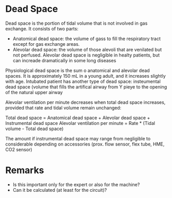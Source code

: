 # Dead Space
Dead space is the portion of tidal volume that is not involved in gas exchange.
It consists of two parts:
- Anatomical dead space: the volume of gass to fill the respiratory tract except for gas exchange areas.
- Alevolar dead space: the volume of those alevoli that are venilated but not perfused. Alevolar dead space is negligible in healty patients, but can increade dramatically in some long diseases

Physiological dead space is the sum o anatomical and alevolar dead spaces. It is approximately 150 mL in a young adult, and it increases slightly with age.
Intubated patient has another type of dead space: insteumental dead space (volume that fills the artifical airway from Y pieye to the opening of the natural upper airway

Alevolar ventilation per minute decreases when total dead space increases, provided that rate and tidal volume remain unchanged:

Total dead space = Anatomical dead space + Alevolar dead space + Instrumental dead space
Alevolar ventilation per minute = Rate * (Tidal volume - Total dead space)

The amount if instrumental dead space may range from negligible to considerable depending on accessories (prox. flow sensor, flex tube, HME, CO2 sensor)

# Remarks
- Is this important only for the expert or also for the machine?
- Can it be calculated (at least for the circuit)?